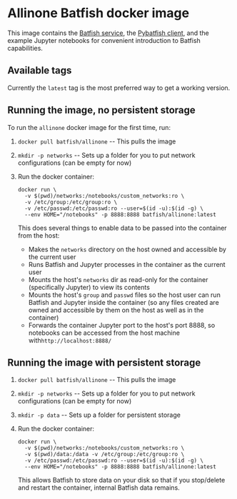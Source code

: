 # Allinone Batfish docker image

This image contains the [Batfish service][bf], the [Pybatfish client][pybf], and the example
Jupyter notebooks for convenient introduction to Batfish capabilities.

## Available tags
Currently the `latest` tag is the most preferred way to get a working version.

## Running the image, no persistent storage

To run the `allinone` docker image for the first time, run:

1. `docker pull batfish/allinone` -- This pulls the image
2. `mkdir -p networks` -- Sets up a folder for you to put network configurations (can be empty for now)
3. Run the docker container:
    ```
    docker run \
      -v $(pwd)/networks:/notebooks/custom_networks:ro \
      -v /etc/group:/etc/group:ro \
      -v /etc/passwd:/etc/passwd:ro --user=$(id -u):$(id -g) \
      --env HOME="/notebooks" -p 8888:8888 batfish/allinone:latest
    ```
    
    This does several things to enable data to be passed into the container from the host:
    * Makes the `networks` directory on the host owned and accessible by the current user
    * Runs Batfish and Jupyter processes in the container as the current user
    * Mounts the host's `networks` dir as read-only for the container (specifically Jupyter) to view its contents
    * Mounts the host's `group` and `passwd` files so the host user can run Batfish and Jupyter inside the container  (so any files created are owned and accessible by them on the host as well as in the container)
    * Forwards the container Jupyter port to the host's port 8888, so notebooks can be accessed from the host machine with`http://localhost:8888/`

## Running the image with persistent storage

1. `docker pull batfish/allinone` -- This pulls the image
2. `mkdir -p networks` -- Sets up a folder for you to put network configurations (can be empty for now)
3. `mkdir -p data` -- Sets up a folder for persistent storage
4. Run the docker container:
    ```
    docker run \
      -v $(pwd)/networks:/notebooks/custom_networks:ro \
      -v $(pwd)/data:/data -v /etc/group:/etc/group:ro \
      -v /etc/passwd:/etc/passwd:ro --user=$(id -u):$(id -g) \
      --env HOME="/notebooks" -p 8888:8888 batfish/allinone:latest
    ```

    This allows Batfish to store data on your disk so that if you stop/delete and restart the container, 
    internal Batfish data remains.

[bf]: https://github.com/batfish/batfish
[pybf]: https://github.com/batfish/pybatfish
